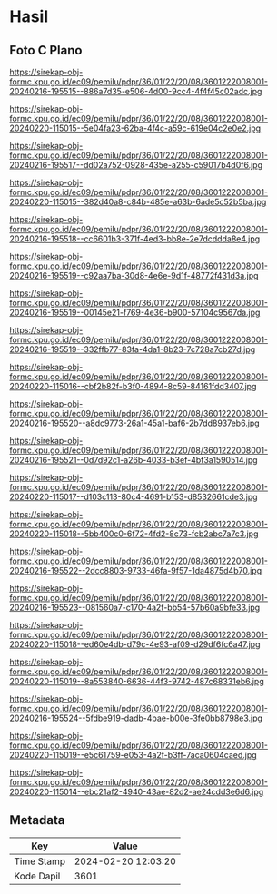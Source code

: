 # Hasil

## Foto C Plano

https://sirekap-obj-formc.kpu.go.id/ec09/pemilu/pdpr/36/01/22/20/08/3601222008001-20240216-195515--886a7d35-e506-4d00-9cc4-4f4f45c02adc.jpg

https://sirekap-obj-formc.kpu.go.id/ec09/pemilu/pdpr/36/01/22/20/08/3601222008001-20240220-115015--5e04fa23-62ba-4f4c-a59c-619e04c2e0e2.jpg

https://sirekap-obj-formc.kpu.go.id/ec09/pemilu/pdpr/36/01/22/20/08/3601222008001-20240216-195517--dd02a752-0928-435e-a255-c59017b4d0f6.jpg

https://sirekap-obj-formc.kpu.go.id/ec09/pemilu/pdpr/36/01/22/20/08/3601222008001-20240220-115015--382d40a8-c84b-485e-a63b-6ade5c52b5ba.jpg

https://sirekap-obj-formc.kpu.go.id/ec09/pemilu/pdpr/36/01/22/20/08/3601222008001-20240216-195518--cc6601b3-371f-4ed3-bb8e-2e7dcddda8e4.jpg

https://sirekap-obj-formc.kpu.go.id/ec09/pemilu/pdpr/36/01/22/20/08/3601222008001-20240216-195519--c92aa7ba-30d8-4e6e-9d1f-48772f431d3a.jpg

https://sirekap-obj-formc.kpu.go.id/ec09/pemilu/pdpr/36/01/22/20/08/3601222008001-20240216-195519--00145e21-f769-4e36-b900-57104c9567da.jpg

https://sirekap-obj-formc.kpu.go.id/ec09/pemilu/pdpr/36/01/22/20/08/3601222008001-20240216-195519--332ffb77-83fa-4da1-8b23-7c728a7cb27d.jpg

https://sirekap-obj-formc.kpu.go.id/ec09/pemilu/pdpr/36/01/22/20/08/3601222008001-20240220-115016--cbf2b82f-b3f0-4894-8c59-84161fdd3407.jpg

https://sirekap-obj-formc.kpu.go.id/ec09/pemilu/pdpr/36/01/22/20/08/3601222008001-20240216-195520--a8dc9773-26a1-45a1-baf6-2b7dd8937eb6.jpg

https://sirekap-obj-formc.kpu.go.id/ec09/pemilu/pdpr/36/01/22/20/08/3601222008001-20240216-195521--0d7d92c1-a26b-4033-b3ef-4bf3a1590514.jpg

https://sirekap-obj-formc.kpu.go.id/ec09/pemilu/pdpr/36/01/22/20/08/3601222008001-20240220-115017--d103c113-80c4-4691-b153-d8532661cde3.jpg

https://sirekap-obj-formc.kpu.go.id/ec09/pemilu/pdpr/36/01/22/20/08/3601222008001-20240220-115018--5bb400c0-6f72-4fd2-8c73-fcb2abc7a7c3.jpg

https://sirekap-obj-formc.kpu.go.id/ec09/pemilu/pdpr/36/01/22/20/08/3601222008001-20240216-195522--2dcc8803-9733-46fa-9f57-1da4875d4b70.jpg

https://sirekap-obj-formc.kpu.go.id/ec09/pemilu/pdpr/36/01/22/20/08/3601222008001-20240216-195523--081560a7-c170-4a2f-bb54-57b60a9bfe33.jpg

https://sirekap-obj-formc.kpu.go.id/ec09/pemilu/pdpr/36/01/22/20/08/3601222008001-20240220-115018--ed60e4db-d79c-4e93-af09-d29df6fc6a47.jpg

https://sirekap-obj-formc.kpu.go.id/ec09/pemilu/pdpr/36/01/22/20/08/3601222008001-20240220-115019--8a553840-6636-44f3-9742-487c68331eb6.jpg

https://sirekap-obj-formc.kpu.go.id/ec09/pemilu/pdpr/36/01/22/20/08/3601222008001-20240216-195524--5fdbe919-dadb-4bae-b00e-3fe0bb8798e3.jpg

https://sirekap-obj-formc.kpu.go.id/ec09/pemilu/pdpr/36/01/22/20/08/3601222008001-20240220-115019--e5c61759-e053-4a2f-b3ff-7aca0604caed.jpg

https://sirekap-obj-formc.kpu.go.id/ec09/pemilu/pdpr/36/01/22/20/08/3601222008001-20240220-115014--ebc21af2-4940-43ae-82d2-ae24cdd3e6d6.jpg


## Metadata

| Key        | Value               |
| ---------- | ------------------- |
| Time Stamp | 2024-02-20 12:03:20 |
| Kode Dapil | 3601                |



